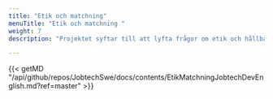 ```yaml
---
title: "Etik och matchning"
menuTitle: "Etik och matchning "
weight: 7
description: "Projektet syftar till att lyfta frågor om etik och hållbarhet kopplat till digital matchning."

---
```


{{< getMD "/api/github/repos/JobtechSwe/docs/contents/EtikMatchningJobtechDevEnglish.md?ref=master" >}} 